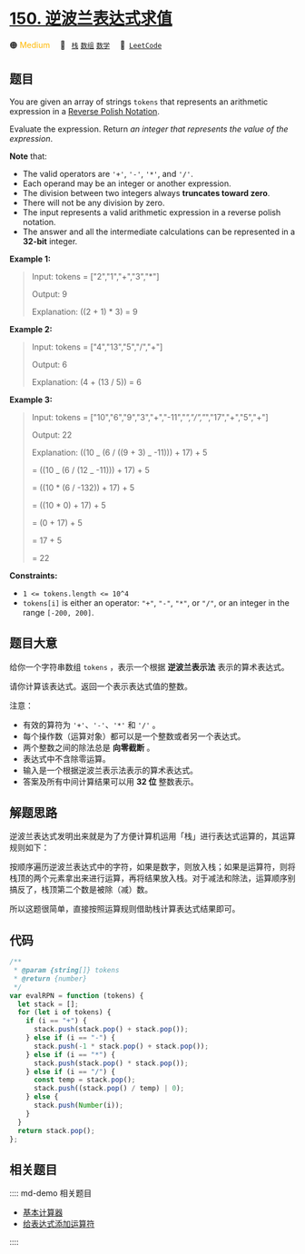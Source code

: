 # [150. 逆波兰表达式求值](https://leetcode.com/problems/evaluate-reverse-polish-notation)

🟠 <font color=#ffb800>Medium</font>&emsp; 🔖&ensp; [`栈`](/leetcode/outline/tag/stack.md) [`数组`](/leetcode/outline/tag/array.md) [`数学`](/leetcode/outline/tag/mathematics.md)&emsp; 🔗&ensp;[`LeetCode`](https://leetcode.com/problems/evaluate-reverse-polish-notation/)

## 题目

You are given an array of strings `tokens` that represents an arithmetic
expression in a [Reverse Polish
Notation](http://en.wikipedia.org/wiki/Reverse_Polish_notation).

Evaluate the expression. Return _an integer that represents the value of the
expression_.

**Note** that:

- The valid operators are `'+'`, `'-'`, `'*'`, and `'/'`.
- Each operand may be an integer or another expression.
- The division between two integers always **truncates toward zero**.
- There will not be any division by zero.
- The input represents a valid arithmetic expression in a reverse polish notation.
- The answer and all the intermediate calculations can be represented in a **32-bit** integer.

**Example 1:**

> Input: tokens = ["2","1","+","3","*"]
>
> Output: 9
>
> Explanation: ((2 + 1) \* 3) = 9

**Example 2:**

> Input: tokens = ["4","13","5","/","+"]
>
> Output: 6
>
> Explanation: (4 + (13 / 5)) = 6

**Example 3:**

> Input: tokens = ["10","6","9","3","+","-11","*","/","*","17","+","5","+"]
>
> Output: 22
>
> Explanation: ((10 _ (6 / ((9 + 3) _ -11))) + 17) + 5
>
> = ((10 _ (6 / (12 _ -11))) + 17) + 5
>
> = ((10 \* (6 / -132)) + 17) + 5
>
> = ((10 \* 0) + 17) + 5
>
> = (0 + 17) + 5
>
> = 17 + 5
>
> = 22

**Constraints:**

- `1 <= tokens.length <= 10^4`
- `tokens[i]` is either an operator: `"+"`, `"-"`, `"*"`, or `"/"`, or an integer in the range `[-200, 200]`.

## 题目大意

给你一个字符串数组 `tokens` ，表示一个根据 **逆波兰表示法** 表示的算术表达式。

请你计算该表达式。返回一个表示表达式值的整数。

注意：

- 有效的算符为 `'+'`、`'-'`、`'*'` 和 `'/'` 。
- 每个操作数（运算对象）都可以是一个整数或者另一个表达式。
- 两个整数之间的除法总是 **向零截断** 。
- 表达式中不含除零运算。
- 输入是一个根据逆波兰表示法表示的算术表达式。
- 答案及所有中间计算结果可以用 **32 位** 整数表示。

## 解题思路

逆波兰表达式发明出来就是为了方便计算机运用「栈」进行表达式运算的，其运算规则如下：

按顺序遍历逆波兰表达式中的字符，如果是数字，则放入栈；如果是运算符，则将栈顶的两个元素拿出来进行运算，再将结果放入栈。对于减法和除法，运算顺序别搞反了，栈顶第二个数是被除（减）数。

所以这题很简单，直接按照运算规则借助栈计算表达式结果即可。

## 代码

```javascript
/**
 * @param {string[]} tokens
 * @return {number}
 */
var evalRPN = function (tokens) {
  let stack = [];
  for (let i of tokens) {
    if (i == "+") {
      stack.push(stack.pop() + stack.pop());
    } else if (i == "-") {
      stack.push(-1 * stack.pop() + stack.pop());
    } else if (i == "*") {
      stack.push(stack.pop() * stack.pop());
    } else if (i == "/") {
      const temp = stack.pop();
      stack.push((stack.pop() / temp) | 0);
    } else {
      stack.push(Number(i));
    }
  }
  return stack.pop();
};
```

## 相关题目

:::: md-demo 相关题目
- [基本计算器](https://leetcode.com/problems/basic-calculator)
- [给表达式添加运算符](https://leetcode.com/problems/expression-add-operators)

::::
